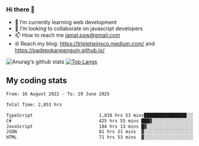 ### Hi there 👋

<!--
**padepokanpenguin/padepokanpenguin** is a ✨ _special_ ✨ repository because its `README.md` (this file) appears on your GitHub profile.
-->

- 🌱 I’m currently learning  web development
- 👯 I’m looking to collaborate on javascript developers
- 📫 How to reach me jamal.psw@gmail.com
- 🌐 Reach my blog:
   https://tripletwinsco.medium.com/ and
   https://padepokanpenguin.github.io/

![Anurag's github stats](https://github-readme-stats.vercel.app/api?username=padepokanpenguin&count_private=true&disable_animations=false&show_icons=true&theme=default)
[![Top Langs](https://github-readme-stats.vercel.app/api/top-langs/?username=padepokanpenguin&theme=default&layout=compact)](https://github.com/padepokanpenguin)

## My coding stats

<!--START_SECTION:waka-->

```txt
From: 16 August 2022 - To: 29 June 2025

Total Time: 2,853 hrs

TypeScript                         1,838 hrs 53 mins████████████████░░░░░░░░░   64.45 %
C#                                 425 hrs 55 mins ███▓░░░░░░░░░░░░░░░░░░░░░   14.93 %
JavaScript                         184 hrs 13 mins █▓░░░░░░░░░░░░░░░░░░░░░░░   06.46 %
JSON                               81 hrs 21 mins  ▓░░░░░░░░░░░░░░░░░░░░░░░░   02.85 %
HTML                               71 hrs 53 mins  ▓░░░░░░░░░░░░░░░░░░░░░░░░   02.52 %
```

<!--END_SECTION:waka-->


